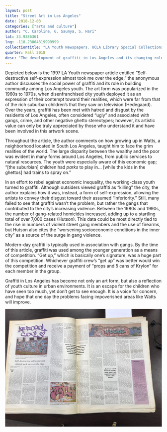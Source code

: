 ```yaml
---
layout: post
title: "Street Art in Los Angeles"
date: 2018-12-03
categories: ["arts and culture"]
author: "C. Caroline, G. Saumya, S. Hari"
lat: 33.9386361
lng: -118.23804319999999
collectiontitle: "LA Youth Newspapers. UCLA Library Special Collections"
quarter: Fall 2018
desc: "The development of graffiti in Los Angeles and its changing role and meaning within society."
---
```


Depicted below is the 1997 LA Youth newspaper article entitled “Self-destructive self-expression almost took me over the edge,” the anonymous author discusses the social power of graffiti and its role in building community among Los Angeles youth. The art form was popularized in the 1960s to 1970s, when disenfranchised city youth deployed it as an expression of their contempt toward their realities, which were far from that of the rich suburban children’s that they saw on television (Hedegaard). Over the years, graffiti has been met with hatred and disgust by the residents of Los Angeles, often considered “ugly” and associated with gangs, crime, and other negative ghetto stereotypes; however, its artistic value can only be truly appreciated by those who understand it and have been involved in this artwork scene.

Throughout the article, the author comments on how growing up in Watts, a neighborhood located in South Los Angeles, taught him to face the grim realities of the world. The large disparity between the wealthy and the poor was evident in many forms around Los Angeles, from public services to natural resources. The youth were especially aware of this economic gap; “[the suburbian] children had _parks_ to play in… [while the kids in the ghettos] had trains to spray on.”

In an effort to rebel against economic inequality, the working-class youth turned to graffiti. Although outsiders viewed graffiti as “killing” the city, the author explains how it was, instead, a form of self-expression, allowing the artists to convey their disgust toward their assumed “inferiority.” Still, many failed to see that graffiti wasn’t the problem, but rather the gangs that contributed to the city’s increasing violence. Between the 1980s and 1990s, the number of gang-related homicides increased, adding up to a startling total of over 7,000 cases (Hutson). This data could be most directly tied to the rise in numbers of violent street gang members and the use of firearms, but Hutson also cites the “worsening socioeconomic conditions in the inner city” as a source of the surge in gang violence.

Modern-day graffiti is typically used in association with gangs. By the time of this article, graffiti was used among the younger generation as a means of competition. “Get up,” which is basically one’s signature, was a huge part of this competition. Whichever graffiti crew’s “get up” was better would win the competition and receive a payment of “props and 5 cans of Krylon” for each member in the group. 

Graffiti in Los Angeles has become not only an art form, but also a reflection of youth culture in urban environments. It is an escape for the children who have seen too much, yet don’t get to see enough. It is a voice for concern, and hope that one day the problems facing impoverished areas like Watts will improve.

![Newspaper article on Los Angeles graffiti.](images/layouthgraffiti.jpg)
